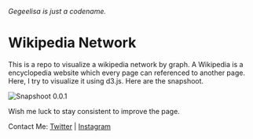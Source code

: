 _Gegeelisa is just a codename._

# Wikipedia Network

This is a repo to visualize a wikipedia network by graph. A Wikipedia is a encyclopedia website which every page can referenced to another page. Here, I try to visualize it using d3.js. Here are the snapshoot.

![Snapshoot 0.0.1](https://user-images.githubusercontent.com/15733948/71308159-81e9d380-242b-11ea-80df-1b900e690d18.jpg)

Wish me luck to stay consistent to improve the page.

Contact Me:
[Twitter](https://twitter.com/ramosjanoah) | [Instagram](https://www.instagram.com/ramosjanoah/)
